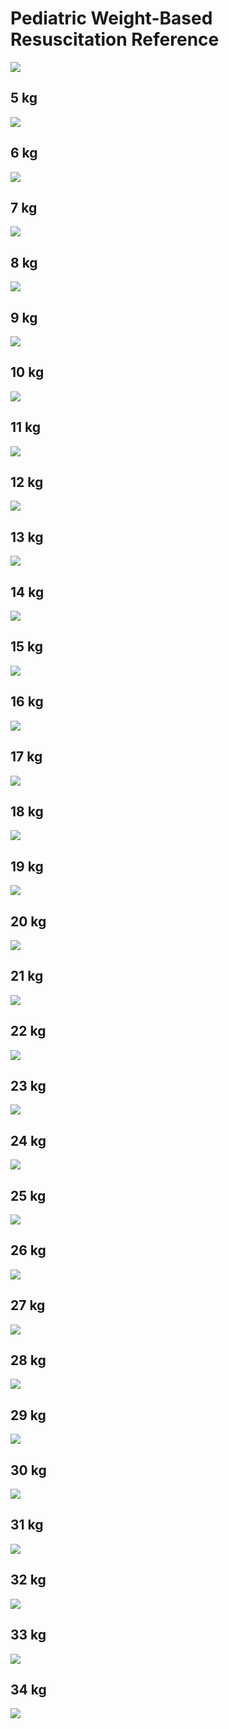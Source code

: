 


# Pediatric Weight-Based Resuscitation Reference

![](image-0.png)

## 5 kg

![](image-1.png)

## 6 kg

![](image-2.png)

## 7 kg

![](image-3.png)

## 8 kg

![](image-4.png)

## 9 kg

![](image-5.png)

## 10 kg

![](image-6.png)

## 11 kg

![](image-7.png)

## 12 kg

![](image-8.png)

## 13 kg

![](image-9.png)

## 14 kg

![](image-10.png)

## 15 kg

![](image-11.png)

## 16 kg

![](image-12.png)

## 17 kg

![](image-13.png)

## 18 kg

![](image-14.png)

## 19 kg

![](image-15.png)

## 20 kg

![](image-16.png)

## 21 kg

![](image-17.png)

## 22 kg

![](image-18.png)

## 23 kg

![](image-19.png)

## 24 kg

![](image-20.png)

## 25 kg

![](image-21.png)

## 26 kg

![](image-22.png)

## 27 kg

![](image-23.png)

## 28 kg

![](image-24.png)

## 29 kg

![](image-25.png)

## 30 kg

![](image-26.png)

## 31 kg

![](image-27.png)

## 32 kg

![](image-28.png)

## 33 kg

![](image-29.png)

## 34 kg

![](image-30.png)
